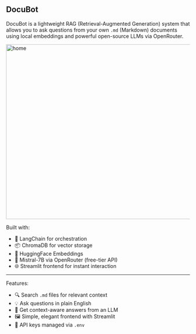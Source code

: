 ## DocuBot
DocuBot is a lightweight RAG (Retrieval-Augmented Generation) system that allows you to ask questions from your own `.md` (Markdown) documents using local embeddings and powerful open-source LLMs via OpenRouter.

<img width="960" height="479" alt="home" src="https://github.com/user-attachments/assets/437e54ec-0f2b-4a9c-937c-17b63471b8f5" />

Built with:
- 🧠 LangChain for orchestration
- 📦 ChromaDB for vector storage
- 🤗 HuggingFace Embeddings
- 💬 Mistral-7B via OpenRouter (free-tier API)
- 🌐 Streamlit frontend for instant interaction

---

Features:

- 🔍 Search `.md` files for relevant context
- 💡 Ask questions in plain English
- 🧠 Get context-aware answers from an LLM
- 🖼️ Simple, elegant frontend with Streamlit
- 🔐 API keys managed via `.env`


